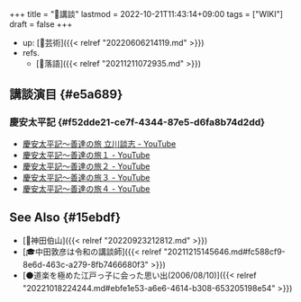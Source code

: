 +++
title = "📝講談"
lastmod = 2022-10-21T11:43:14+09:00
tags = ["WIKI"]
draft = false
+++

-   up: [📂芸術]({{< relref "20220606214119.md" >}})
-   refs.
    -   [📁落語]({{< relref "20211211072935.md" >}})


## 講談演目 {#e5a689}


### 慶安太平記 {#f52dde21-ce7f-4344-87e5-d6fa8b74d2dd}

-   [慶安太平記～善達の旅 立川談志 - YouTube](https://youtu.be/TuLOf7A3sYU)
-   [慶安太平記～善達の旅１ - YouTube](https://www.youtube.com/watch?v=LtbqoFYCetc)
-   [慶安太平記～善達の旅２ - YouTube](https://www.youtube.com/watch?v=eP7TkgyiEXA)
-   [慶安太平記～善達の旅３ - YouTube](https://www.youtube.com/watch?v=5G_sx31WRuU&t=2s)
-   [慶安太平記～善達の旅４ - YouTube](https://www.youtube.com/watch?v=uWDihJurL14)


## See Also {#15ebdf}

-   [👨神田伯山]({{< relref "20220923212812.md" >}})
-   [🎓中田敦彦は令和の講談師]({{< relref "20211215145646.md#fc588cf9-8e6d-463c-a279-8fb7466680f3" >}})
-   [⚫道楽を極めた江戸っ子に会った思い出(2006/08/10)]({{< relref "20221018224244.md#ebfe1e53-a6e6-4614-b308-653205198e54" >}})
